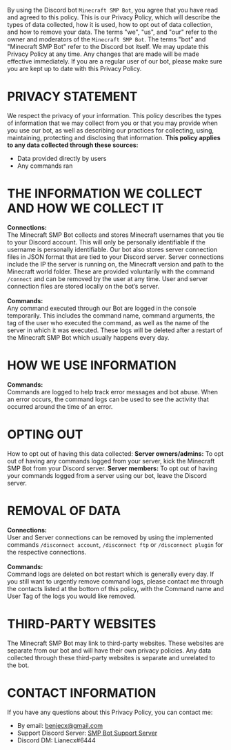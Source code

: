 By using the Discord bot `Minecraft SMP Bot`, you agree that you have read and agreed to this policy.
This is our Privacy Policy, which will describe the types of data collected, how it is used, how to opt out of data collection, and how to remove your data.
The terms "we", "us", and "our" refer to the owner and moderators of the `Minecraft SMP Bot`. The terms "bot" and "Minecraft SMP Bot" refer to the Discord bot itself.
We may update this Privacy Policy at any time. Any changes that are made will be made effective immediately. If you are a regular user of our bot, please make sure you are kept up to date with this Privacy Policy.


# PRIVACY STATEMENT
We respect the privacy of your information. This policy describes the types of information that we may collect from you or that you may provide when you use our bot, as well as describing our practices for collecting, using, maintaining, protecting and disclosing that information.
**This policy applies to any data collected through these sources:**
- Data provided directly by users
- Any commands ran

# THE INFORMATION WE COLLECT AND HOW WE COLLECT IT
**Connections:**<br>
The Minecraft SMP Bot collects and stores Minecraft usernames that you tie to your Discord account. This will only be personally identifiable if the username is personally identifiable. 
Our bot also stores server connection files in JSON format that are tied to your Discord server. Server connections include the IP the server is running on, the Minecraft version and path to the Minecraft world folder.
These are provided voluntarily with the command `/connect` and can be removed by the user at any time. User and server connection files are stored locally on the bot’s server.
<br><br>**Commands:**<br>
Any command executed through our Bot are logged in the console temporarily. This includes the command name, command arguments, the tag of the user who executed the command, as well as the name of the server in which it was executed. These logs will be deleted after a restart of the Minecraft SMP Bot which usually happens every day.

# HOW WE USE INFORMATION
**Commands:**<br>
Commands are logged to help track error messages and bot abuse. When an error occurs, the command logs can be used to see the activity that occurred around the time of an error.

# OPTING OUT
How to opt out of having this data collected:
**Server owners/admins:**
To opt out of having any commands logged from your server, kick the Minecraft SMP Bot from your Discord server.
**Server members:**
To opt out of having your commands logged from a server using our bot, leave the Discord server.

# REMOVAL OF DATA
**Connections:**<br>
User and Server connections can be removed by using the implemented commands `/disconnect account`, `/disconnect ftp` or `/disconnect plugin` for the respective connections.
<br><br>**Commands:**<br>
Command logs are deleted on bot restart which is generally every day. If you still want to urgently remove command logs, please contact me through the contacts listed at the bottom of this policy, with the Command name and User Tag of the logs you would like removed.

# THIRD-PARTY WEBSITES
The Minecraft SMP Bot may link to third-party websites. These websites are separate from our bot and will have their own privacy policies. Any data collected through these third-party websites is separate and unrelated to the bot.

# CONTACT INFORMATION
If you have any questions about this Privacy Policy, you can contact me:
- By email: [benjecx@gmail.com](mailto:benjecx@gmail.com)
- Support Discord Server: [SMP Bot Support Server](https://discord.gg/rX36kZUGNK)
- Discord DM: Lianecx#6444

